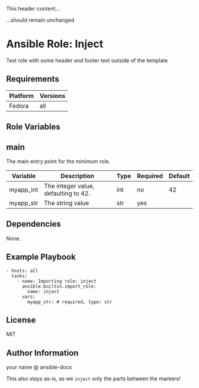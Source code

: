 This header content...

...should remain unchanged


<!-- BEGIN_ANSIBLE_DOCS -->
Ansible Role: Inject
=========

Test role with some header and footer text outside of the template

Requirements
------------

| Platform | Versions |
| -------- | -------- |
| Fedora | all |

Role Variables
--------------

## main

The main entry point for the minimum role.

| Variable | Description | Type | Required | Default |
| -------- | ----------- | ---- | -------- | ------- |
| myapp_int | The integer value, defaulting to 42. | int | no | 42 |
| myapp_str | The string value | str | yes |  |


Dependencies
------------

None.

Example Playbook
----------------

```
- hosts: all
  tasks:
    - name: Importing role: inject
      ansible.builtin.import_role:
        name: inject
      vars:
        myapp_str: # required, type: str
```

License
-------

MIT

Author Information
------------------

your name @ ansible-docs

<!-- END_ANSIBLE_DOCS -->

This also stays as-is, as we `inject` only the parts between the markers!
